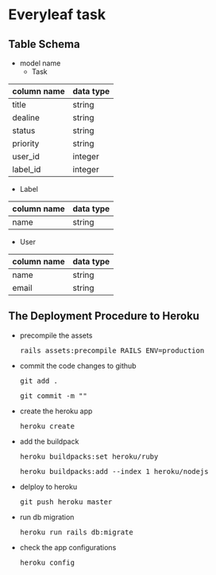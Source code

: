 # Everyleaf task

## Table Schema

- model name
  - Task

| column name | data type |
| ----------- | --------- |
| title       | string    |
| dealine     | string    |
| status      | string    |
| priority    | string    |
| user_id     | integer   |
| label_id    | integer   |

  - Label

| column name | data type |
| ----------- | --------- |
| name        | string    |

  - User
  
| column name | data type |
| ----------- | --------- |
| name        | string    |
| email       | string    |

## The Deployment Procedure to Heroku

- precompile the assets
  <pre>rails assets:precompile RAILS_ENV=production</pre>

- commit the code changes to github
  <pre>git add .</pre>
  <pre>git commit -m ""</pre>

- create the heroku app
  <pre>heroku create</pre>

- add the buildpack
  <pre>heroku buildpacks:set heroku/ruby</pre>
  <pre>heroku buildpacks:add --index 1 heroku/nodejs</pre>

- delploy to heroku
  <pre>git push heroku master</pre>

- run db migration
  <pre>heroku run rails db:migrate</pre>

- check the app configurations
  <pre>heroku config</pre>